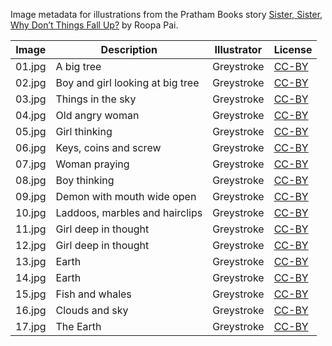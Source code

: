 Image metadata for illustrations from the Pratham Books story [Sister, Sister, Why Don’t Things Fall Up?](https://storyweaver.org.in/stories/188-sister-sister-why-don-t-things-fall-up) by Roopa Pai.

Image | Description | Illustrator | License
----- | ----------- | ----------- | -------
01.jpg | A big tree | Greystroke | [CC-BY](https://creativecommons.org/licenses/by/4.0/)
02.jpg | Boy and girl looking at big tree | Greystroke | [CC-BY](https://creativecommons.org/licenses/by/4.0/)
03.jpg | Things in the sky | Greystroke | [CC-BY](https://creativecommons.org/licenses/by/4.0/)
04.jpg | Old angry woman | Greystroke | [CC-BY](https://creativecommons.org/licenses/by/4.0/)
05.jpg | Girl thinking | Greystroke | [CC-BY](https://creativecommons.org/licenses/by/4.0/)
06.jpg | Keys, coins and screw | Greystroke | [CC-BY](https://creativecommons.org/licenses/by/4.0/)
07.jpg | Woman praying | Greystroke | [CC-BY](https://creativecommons.org/licenses/by/4.0/)
08.jpg | Boy thinking | Greystroke | [CC-BY](https://creativecommons.org/licenses/by/4.0/)
09.jpg | Demon with mouth wide open | Greystroke | [CC-BY](https://creativecommons.org/licenses/by/4.0/)
10.jpg | Laddoos, marbles and hairclips | Greystroke | [CC-BY](https://creativecommons.org/licenses/by/4.0/)
11.jpg | Girl deep in thought | Greystroke | [CC-BY](https://creativecommons.org/licenses/by/4.0/)
12.jpg | Girl deep in thought | Greystroke | [CC-BY](https://creativecommons.org/licenses/by/4.0/)
13.jpg | Earth | Greystroke | [CC-BY](https://creativecommons.org/licenses/by/4.0/)
14.jpg | Earth | Greystroke | [CC-BY](https://creativecommons.org/licenses/by/4.0/)
15.jpg | Fish and whales | Greystroke | [CC-BY](https://creativecommons.org/licenses/by/4.0/)
16.jpg | Clouds and sky | Greystroke | [CC-BY](https://creativecommons.org/licenses/by/4.0/)
17.jpg | The Earth | Greystroke | [CC-BY](https://creativecommons.org/licenses/by/4.0/)
